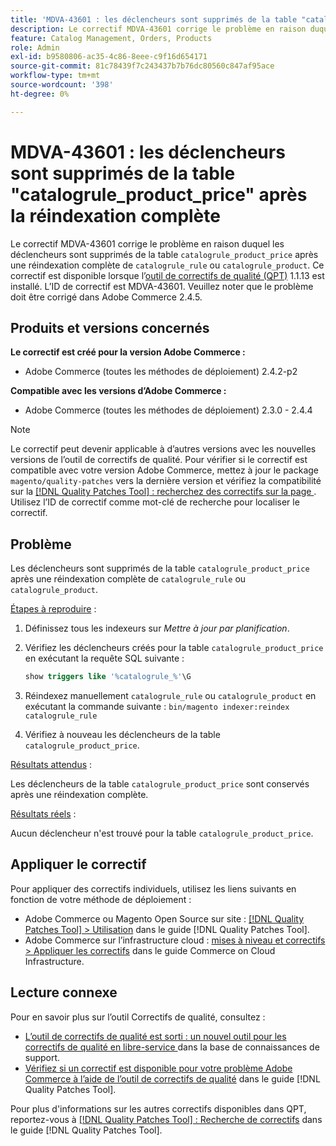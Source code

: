 ```yaml
---
title: 'MDVA-43601 : les déclencheurs sont supprimés de la table "catalogrule_product_price" après la réindexation complète'
description: Le correctif MDVA-43601 corrige le problème en raison duquel les déclencheurs sont supprimés de la table "catalogrule_product_price" après une réindexation complète de "catalogrule_rule" ou "catalogrule_product". Ce correctif est disponible lorsque l’[outil de correctifs de qualité (QPT)](https://experienceleague.adobe.com/en/docs/commerce-knowledge-base/kb/announcements/commerce-announcements/magento-quality-patches-released-new-tool-to-self-serve-quality-patches) 1.1.13 est installé. L’ID de correctif est MDVA-43601. Veuillez noter que le problème doit être corrigé dans Adobe Commerce 2.4.5.
feature: Catalog Management, Orders, Products
role: Admin
exl-id: b9580806-ac35-4c86-8eee-c9f16d654171
source-git-commit: 81c78439f7c243437b7b76dc80560c847af95ace
workflow-type: tm+mt
source-wordcount: '398'
ht-degree: 0%

---
```


# MDVA-43601 : les déclencheurs sont supprimés de la table &quot;catalogrule_product_price&quot; après la réindexation complète

Le correctif MDVA-43601 corrige le problème en raison duquel les déclencheurs sont supprimés de la table `catalogrule_product_price` après une réindexation complète de `catalogrule_rule` ou `catalogrule_product`. Ce correctif est disponible lorsque l’[outil de correctifs de qualité (QPT)](https://experienceleague.adobe.com/en/docs/commerce-knowledge-base/kb/announcements/commerce-announcements/magento-quality-patches-released-new-tool-to-self-serve-quality-patches) 1.1.13 est installé. L’ID de correctif est MDVA-43601. Veuillez noter que le problème doit être corrigé dans Adobe Commerce 2.4.5.

## Produits et versions concernés

**Le correctif est créé pour la version Adobe Commerce :**

* Adobe Commerce (toutes les méthodes de déploiement) 2.4.2-p2

**Compatible avec les versions d’Adobe Commerce :**

* Adobe Commerce (toutes les méthodes de déploiement) 2.3.0 - 2.4.4

>[!NOTE]
>
>Le correctif peut devenir applicable à d’autres versions avec les nouvelles versions de l’outil de correctifs de qualité. Pour vérifier si le correctif est compatible avec votre version Adobe Commerce, mettez à jour le package `magento/quality-patches` vers la dernière version et vérifiez la compatibilité sur la [[!DNL Quality Patches Tool] : recherchez des correctifs sur la page ](https://experienceleague.adobe.com/en/docs/commerce-knowledge-base/kb/announcements/commerce-announcements/magento-quality-patches-released-new-tool-to-self-serve-quality-patches). Utilisez l’ID de correctif comme mot-clé de recherche pour localiser le correctif.

## Problème

Les déclencheurs sont supprimés de la table `catalogrule_product_price` après une réindexation complète de `catalogrule_rule` ou `catalogrule_product`.

<u>Étapes à reproduire</u> :

1. Définissez tous les indexeurs sur *Mettre à jour par planification*.
1. Vérifiez les déclencheurs créés pour la table `catalogrule_product_price` en exécutant la requête SQL suivante :

   ```sql
   show triggers like '%catalogrule_%'\G
   ```

1. Réindexez manuellement `catalogrule_rule` ou `catalogrule_product` en exécutant la commande suivante : `bin/magento indexer:reindex catalogrule_rule`
1. Vérifiez à nouveau les déclencheurs de la table `catalogrule_product_price`.

<u>Résultats attendus</u> :

Les déclencheurs de la table `catalogrule_product_price` sont conservés après une réindexation complète.

<u>Résultats réels</u> :

Aucun déclencheur n&#39;est trouvé pour la table `catalogrule_product_price`.

## Appliquer le correctif

Pour appliquer des correctifs individuels, utilisez les liens suivants en fonction de votre méthode de déploiement :

* Adobe Commerce ou Magento Open Source sur site : [[!DNL Quality Patches Tool] > Utilisation](/help/tools/quality-patches-tool/usage.md) dans le guide [!DNL Quality Patches Tool].
* Adobe Commerce sur l’infrastructure cloud : [mises à niveau et correctifs > Appliquer les correctifs](https://experienceleague.adobe.com/docs/commerce-cloud-service/user-guide/develop/upgrade/apply-patches.html) dans le guide Commerce on Cloud Infrastructure.

## Lecture connexe

Pour en savoir plus sur l’outil Correctifs de qualité, consultez :

* [ L’outil de correctifs de qualité est sorti : un nouvel outil pour les correctifs de qualité en libre-service ](https://experienceleague.adobe.com/en/docs/commerce-knowledge-base/kb/announcements/commerce-announcements/magento-quality-patches-released-new-tool-to-self-serve-quality-patches) dans la base de connaissances de support.
* [Vérifiez si un correctif est disponible pour votre problème Adobe Commerce à l’aide de l’outil de correctifs de qualité](/help/tools/quality-patches-tool/patches-available-in-qpt/check-patch-for-magento-issue-with-magento-quality-patches.md) dans le guide [!DNL Quality Patches Tool].

Pour plus d&#39;informations sur les autres correctifs disponibles dans QPT, reportez-vous à [[!DNL Quality Patches Tool] : Recherche de correctifs](https://experienceleague.adobe.com/tools/commerce-quality-patches/index.html) dans le guide [!DNL Quality Patches Tool].
